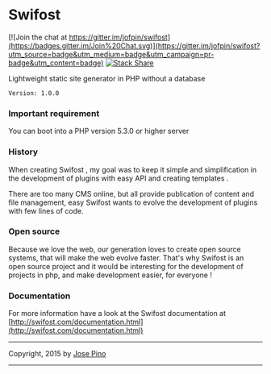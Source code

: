 Swifost
====

[![Join the chat at https://gitter.im/jofpin/swifost](https://badges.gitter.im/Join%20Chat.svg)](https://gitter.im/jofpin/swifost?utm_source=badge&utm_medium=badge&utm_campaign=pr-badge&utm_content=badge)
[![Stack Share](http://img.shields.io/badge/tech-stack-0690fa.svg?style=flat)](http://stackshare.io/jofpin/swifost)


Lightweight static site generator in PHP without a database

```
Version: 1.0.0
```

### Important requirement

You can boot into a PHP version 5.3.0 or higher server

### History

When creating Swifost , my goal was to keep it simple and simplification in the development of plugins with easy API and creating templates .

There are too many CMS online, but all provide publication of content and file management, easy Swifost wants to evolve the development of plugins with few lines of code.

### Open source

Because we love the web, our generation loves to create open source systems, that will make the web evolve faster. That's why Swifost is an open source project and it would be interesting for the development of projects in php, and make development easier, for everyone !

### Documentation
For more information have a look at the Swifost documentation at [http://swifost.com/documentation.html](http://swifost.com/documentation.html)

-------------

Copyright, 2015 by [Jose Pino](http://twitter.com/jofpin)

-------------

